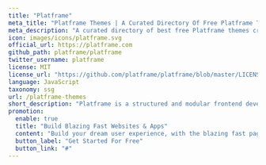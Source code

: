 ```yaml
---
title: "Platframe"
meta_title: "Platframe Themes | A Curated Directory Of Free Platframe Themes"
meta_description: "A curated directory of best free Platframe themes created by independent web designers & developers that are open source, MIT licensed & available for free to download."
icon: images/icons/platframe.svg
official_url: https://platframe.com
github_path: platframe/platframe
twitter_username: platframe
license: MIT
license_url: "https://github.com/platframe/platframe/blob/master/LICENSE"
language: JavaScript
taxonomy: ssg
url: /platframe-themes
short_description: "Platframe is a structured and modular frontend development platform suitable for building both multi (MPA) and single page applications (SPA) that are backend agnostic."
promotion:
  enable: true
  title: "Build Blazing Fast Websites & Apps"
  content: "Build your dream user experience, with the blazing fast page speed and SEO-efficiency like never before."
  button_label: "Get Started For Free"
  button_link: "#"
---
```

